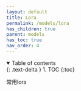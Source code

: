 ```yaml
---
layout: default
title: Lora
permalink: /models/lora
has_children: true
parent: models
has_toc: true
nav_order: 4
---
```

<details open markdown="block">
  <summary>
    Table of contents
  </summary>
  {: .text-delta }
1. TOC
{:toc}
</details>


常用lora
